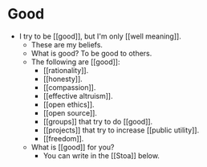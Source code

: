 # Good

- I try to be [[good]], but I'm only [[well meaning]].
  - These are my beliefs.
  - What is good? To be good to others.
  - The following are [[good]]:
    - [[rationality]].
    - [[honesty]].
    - [[compassion]].
    - [[effective altruism]].
    - [[open ethics]].
    - [[open source]].
    - [[groups]] that try to do [[good]].
    - [[projects]] that try to increase [[public utility]].
    - [[freedom]].
  - What is [[good]] for you? 
    - You can write in the [[Stoa]] below.

